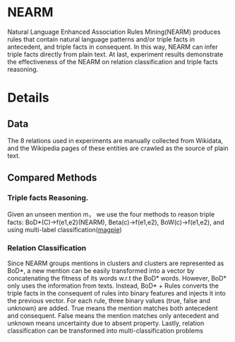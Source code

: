 # NEARM 
Natural Language Enhanced Association Rules Mining(NEARM) produces rules that  contain  natural  language  patterns and/or triple facts  in antecedent, and triple facts in consequent. In this way, NEARM can infer triple facts directly from plain text. At last, experiment
results demonstrate the effectiveness of the NEARM on relation classification  and  triple  facts  reasoning.

# Details
## Data
The  8 relations  used  in  experiments  are  manually  collected from Wikidata, and the Wikipedia pages of these entities are crawled as the source of plain text.
## Compared Methods
### Triple  facts  Reasoning.
Given  an  unseen  mention m， we  use  the  four  methods  to  reason  triple facts: BoD*(C)->f(e1,e2)(NEARM), Beta(c)->f(e1,e2), BoW(c)->f(e1,e2), and using multi-label classification([magpie](https://github.com/inspirehep/magpie))
### Relation Classification
Since NEARM groups mentions in clusters and clusters are represented as BoD*, a new mention can  be  easily  transformed  into  a  vector  by  concatenating  the fitness  of  its  words  w.r.t  the  BoD*  words. However,  BoD*  only  uses  the  information  from  texts.  Instead,  BoD*  +  Rules  converts  the triple facts in the consequent of rules into binary features and injects it into the previous vector. For each rule, three binary values  (true,  false  and  unknown)  are  added.  True  means  the mention matches both antecedent and consequent. False means the mention matches only antecedent and unknown means uncertainty due to absent property. Lastly, relation classification can be transformed into multi-classification problems



